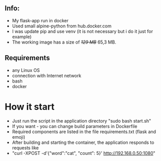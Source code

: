 ## Info:
* My flask-app run in docker
* Used small alpine-python from hub.docker.com
* I was update pip and use venv (it is not necessary but i do it just for example)
* The working image has a size of ~~*129 MB*~~ 65,3 MB.

## Requirements
* any Linux OS
* connection with Internet network
* bash
* docker

# How it start
* Just run the script in the application directory "sudo bash start.sh"
* If you want - you can change build parameters in Dockerfile
* Required components are listed in the file requirements.txt (flask and emoji)
* After building and starting the container, the application responds to requests like
* "curl -XPOST -d'{"word":"cat", "count": 5}' http://192.168.0.50:1080"

